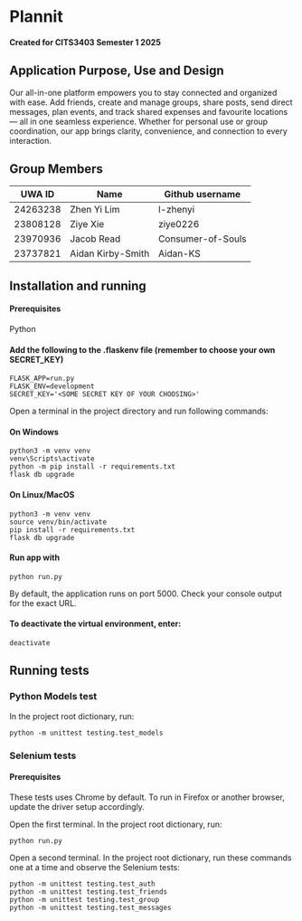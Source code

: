 # Plannit
#### Created for CITS3403 Semester 1 2025
## Application Purpose, Use and Design
Our all-in-one platform empowers you to stay connected and organized with ease. Add friends, create and manage groups, share posts, send direct messages, plan events, and track shared expenses and favourite locations — all in one seamless experience. Whether for personal use or group coordination, our app brings clarity, convenience, and connection to every interaction.

## Group Members
| UWA ID  | Name | Github username |
| ----------- | ----------- | ----------- |
| 24263238 | Zhen Yi Lim | l-zhenyi |
| 23808128 | Ziye Xie | ziye0226 |
| 23970936 | Jacob Read | Consumer-of-Souls |
| 23737821 | Aidan Kirby-Smith | Aidan-KS |

## Installation and running 
#### Prerequisites
Python

#### **Add the following to the .flaskenv file (remember to choose your own SECRET_KEY)**
```
FLASK_APP=run.py
FLASK_ENV=development
SECRET_KEY='<SOME SECRET KEY OF YOUR CHOOSING>'
```

Open a terminal in the project directory and run following commands:
#### On Windows
```
python3 -m venv venv
venv\Scripts\activate
python -m pip install -r requirements.txt
flask db upgrade
```
#### On Linux/MacOS
```
python3 -m venv venv
source venv/bin/activate
pip install -r requirements.txt
flask db upgrade
```

#### Run app with
```
python run.py
```
By default, the application runs on port 5000. Check your console output for the exact URL.

#### To deactivate the virtual environment, enter:
```
deactivate
```


## Running tests
### Python Models test
In the project root dictionary, run:
```
python -m unittest testing.test_models
```

### Selenium tests
#### Prerequisites
These tests uses Chrome by default. To run in Firefox or another browser, update the driver setup accordingly.

Open the first terminal. In the project root dictionary, run:
 ```
python run.py
```
Open a second terminal. In the project root dictionary, run these commands one at a time and observe the Selenium tests:
```
python -m unittest testing.test_auth
python -m unittest testing.test_friends
python -m unittest testing.test_group
python -m unittest testing.test_messages
```
